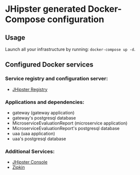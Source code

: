 # JHipster generated Docker-Compose configuration

## Usage

Launch all your infrastructure by running: `docker-compose up -d`.

## Configured Docker services

### Service registry and configuration server:

- [JHipster Registry](http://localhost:8761)

### Applications and dependencies:

- gateway (gateway application)
- gateway's postgresql database
- MicroserviceEvaluationReport (microservice application)
- MicroserviceEvaluationReport's postgresql database
- uaa (uaa application)
- uaa's postgresql database

### Additional Services:

- [JHipster Console](http://localhost:5601)
- [Zipkin](http://localhost:9411)
